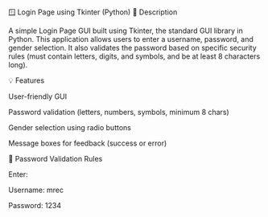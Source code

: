 🪟 Login Page using Tkinter (Python)
📖 Description

A simple Login Page GUI built using Tkinter, the standard GUI library in Python.
This application allows users to enter a username, password, and gender selection.
It also validates the password based on specific security rules (must contain letters, digits, and symbols, and be at least 8 characters long).

💡 Features

User-friendly GUI

Password validation (letters, numbers, symbols, minimum 8 chars)

Gender selection using radio buttons

Message boxes for feedback (success or error)

🧰 Password Validation Rules

Enter:

Username: mrec

Password: 1234
